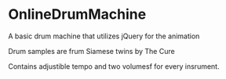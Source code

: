 # OnlineDrumMachine

A basic drum machine that utilizes jQuery for the animation 

Drum samples are frum Siamese twins by The Cure

Contains adjustible tempo and two volumesf for every insrument. 
